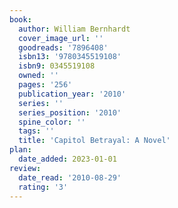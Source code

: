 ```yaml
---
book:
  author: William Bernhardt
  cover_image_url: ''
  goodreads: '7896408'
  isbn13: '9780345519108'
  isbn9: 0345519108
  owned: ''
  pages: '256'
  publication_year: '2010'
  series: ''
  series_position: '2010'
  spine_color: ''
  tags: ''
  title: 'Capitol Betrayal: A Novel'
plan:
  date_added: 2023-01-01
review:
  date_read: '2010-08-29'
  rating: '3'
---
```

